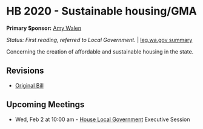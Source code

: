 # HB 2020 - Sustainable housing/GMA
**Primary Sponsor:** [Amy Walen](/person/leg/walen_am.md)

*Status: First reading, referred to Local Government.* | [leg.wa.gov summary](https://app.leg.wa.gov/billsummary?BillNumber=2020&Year=2021)

Concerning the creation of affordable and sustainable housing in the state.

## Revisions
* [Original Bill](1/)

## Upcoming Meetings
* Wed, Feb 2 at 10:00 am - [House Local Government](/house/2021-22/LG/) Executive Session